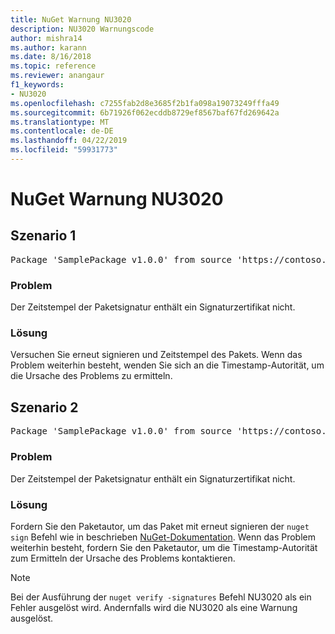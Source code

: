 ```yaml
---
title: NuGet Warnung NU3020
description: NU3020 Warnungscode
author: mishra14
ms.author: karann
ms.date: 8/16/2018
ms.topic: reference
ms.reviewer: anangaur
f1_keywords:
- NU3020
ms.openlocfilehash: c7255fab2d8e3685f2b1fa098a19073249fffa49
ms.sourcegitcommit: 6b71926f062ecddb8729ef8567baf67fd269642a
ms.translationtype: MT
ms.contentlocale: de-DE
ms.lasthandoff: 04/22/2019
ms.locfileid: "59931773"
---
```

# <a name="nuget-warning-nu3020"></a>NuGet Warnung NU3020

## <a name="scenario-1"></a>Szenario 1

<pre>Package 'SamplePackage v1.0.0' from source 'https://contoso.com/index.json': The timestamp does not have a signing certificate.</pre>

### <a name="issue"></a>Problem

Der Zeitstempel der Paketsignatur enthält ein Signaturzertifikat nicht.


### <a name="solution"></a>Lösung

Versuchen Sie erneut signieren und Zeitstempel des Pakets. Wenn das Problem weiterhin besteht, wenden Sie sich an die Timestamp-Autorität, um die Ursache des Problems zu ermitteln.



## <a name="scenario-2"></a>Szenario 2

<pre>Package 'SamplePackage v1.0.0' from source 'https://contoso.com/index.json': The primary signature's timestamp does not have a signing certificate.</pre>

### <a name="issue"></a>Problem

Der Zeitstempel der Paketsignatur enthält ein Signaturzertifikat nicht.


### <a name="solution"></a>Lösung

Fordern Sie den Paketautor, um das Paket mit erneut signieren der `nuget sign` Befehl wie in beschrieben [NuGet-Dokumentation](https://docs.microsoft.com/en-us/nuget/create-packages/sign-a-package). Wenn das Problem weiterhin besteht, fordern Sie den Paketautor, um die Timestamp-Autorität zum Ermitteln der Ursache des Problems kontaktieren.


> [!Note]
> Bei der Ausführung der `nuget verify -signatures` Befehl NU3020 als ein Fehler ausgelöst wird. Andernfalls wird die NU3020 als eine Warnung ausgelöst.